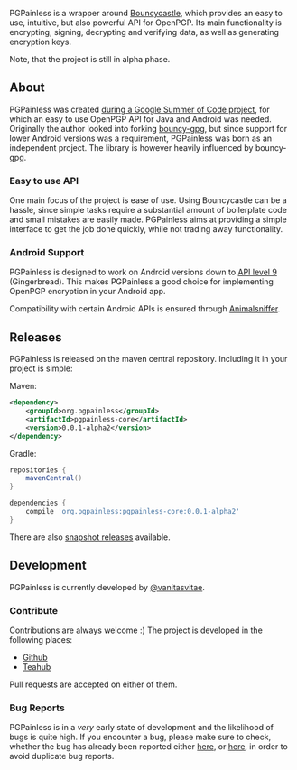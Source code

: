 PGPainless is a wrapper around [Bouncycastle](https://www.bouncycastle.org/), which provides an easy to use, intuitive, but also powerful API for OpenPGP. Its main functionality is encrypting, signing, decrypting and verifying data, as well as generating encryption keys.

Note, that the project is still in alpha phase.

## About
PGPainless was created [during a Google Summer of Code project](https://vanitasvitae.github.io/GSOC2018/), for which an easy to use OpenPGP API for Java and Android was needed. Originally the author looked into forking [bouncy-gpg](https://github.com/neuhalje/bouncy-gpg), but since support for lower Android versions was a requirement, PGPainless was born as an independent project. The library is however heavily influenced by bouncy-gpg.

### Easy to use API

One main focus of the project is ease of use. Using Bouncycastle can be a hassle, since simple tasks require a substantial amount of boilerplate code and small mistakes are easily made. PGPainless aims at providing a simple interface to get the job done quickly, while not trading away functionality.

### Android Support
PGPainless is designed to work on Android versions down to [API level 9](https://developer.android.com/about/versions/android-2.3) (Gingerbread). This makes PGPainless a good choice for implementing OpenPGP encryption in your Android app.

Compatibility with certain Android APIs is ensured through [Animalsniffer](http://www.mojohaus.org/animal-sniffer/).

## Releases
PGPainless is released on the maven central repository. Including it in your project is simple:

Maven:
```xml
<dependency>
    <groupId>org.pgpainless</groupId>
    <artifactId>pgpainless-core</artifactId>
    <version>0.0.1-alpha2</version>
</dependency>
```

Gradle:
```gradle
repositories {
	mavenCentral()
}

dependencies {
	compile 'org.pgpainless:pgpainless-core:0.0.1-alpha2'
}
```

There are also [snapshot releases](https://oss.sonatype.org/content/repositories/snapshots/org/pgpainless/pgpainless-core/)  available.

## Development
PGPainless is currently developed by [@vanitasvitae](https://vanitasvitae.github.io).

### Contribute
Contributions are always welcome :) The project is developed in the following places:
* [Github](https://github.com/pgpainless/pgpainless)
* [Teahub](https://teahub.io/pgpainless/pgpainless)

Pull requests are accepted on either of them.

### Bug Reports
PGPainless is in a *very* early state of development and the likelihood of bugs is quite high. If you encounter a bug, please make sure to check, whether the bug has already been reported either [here](https://github.com/pgpainless/pgpainless/issues), or [here](https://teahub.io/PGPainless/pgpainless/issues), in order to avoid duplicate bug reports.
